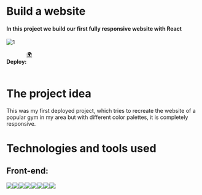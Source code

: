 <h1>Build a website</h1>

<h4>In this project we build our first fully responsive website with React</h4>

![1](https://user-images.githubusercontent.com/99894721/226172064-e37295c5-dfdd-4f05-9bbe-4cad2e8661c4.png)

<div style="display: flex" >
  <h4>Deploy:</h4>
  <a href="https://gym-spa-maxi.vercel.app/" target="_blank">🌍</a>
</div>

<h1>The project idea</h1>

<p>This was my first deployed project, which tries to recreate the website of a popular gym in my area but with different color palettes, it is completely responsive.</p>

<h1>Technologies and tools used</h1>

<h2>Front-end:</h2>
<div style="display: flex">
<img src="https://img.shields.io/badge/-HTML5-E34F26?style=flat&logo=html5&logoColor=white">
<img src="https://img.shields.io/badge/-CSS3-1572B6?style=flat&logo=css3&logoColor=white">
<img src="https://img.shields.io/badge/-JavaScript-eed718?style=flat&logo=javascript&logoColor=ffffff">
<img src="https://img.shields.io/badge/-React-000000?style=flat&logo=react&logoColor=00c8ff">
<img src="https://img.shields.io/badge/-Canva-6c25be?style=flat&logo=canva&logoColor=00c8ff">
<img src="http://img.shields.io/badge/-Git-F1502F?style=flat&logo=git&logoColor=FFFFFF">
<img src="http://img.shields.io/badge/-Github-000000?style=flat&logo=github&logoColor=FFFFFF">
<img src="http://img.shields.io/badge/-VS%20Code-007ACC?style=flat&logo=visual%20studio%20code&logoColor=white">

</div>
